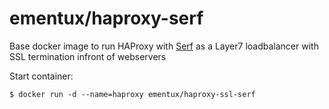 ementux/haproxy-serf
====================

Base docker image to run HAProxy with [Serf](https://serfdom.io/) as a Layer7 loadbalancer with SSL termination infront of webservers

Start container:

`$ docker run -d --name=haproxy ementux/haproxy-ssl-serf`


